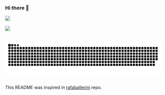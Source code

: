 ### Hi there 👋

<img
  height="180em"
  src="https://github-readme-stats.vercel.app/api?username=hewerthomn&show_icons=true&count_private=true"/>

<img
  height="180em"
  src="https://github-readme-stats.vercel.app/api/top-langs/?username=hewerthomn&layout=compact&langs_count=10"/>

## 

![Snake animation](https://github.com/hewerthomn/hewerthomn/blob/output/github-contribution-grid-snake.svg)

## 

This README was inspired in [rafaballerini](https://github.com/rafaballerini/rafaballerini) repo.
